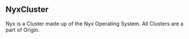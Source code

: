 ## NyxCluster

Nyx is a Cluster made up of the Nyx Operating System.
All Clusters are a part of Origin.
